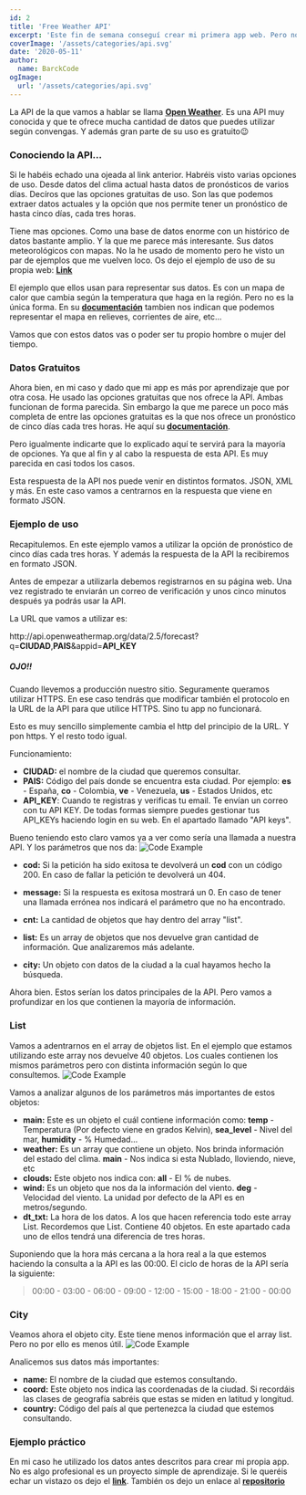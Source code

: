 ```yaml
---
id: 2
title: 'Free Weather API'
excerpt: 'Este fin de semana conseguí crear mi primera app web. Pero no vengo a hablarte de ella. Sino de la API que usé para recoger los datos del clima de varios países. Es sencilla y en gran parte gratuita.'
coverImage: '/assets/categories/api.svg'
date: '2020-05-11'
author:
  name: BarckCode
ogImage:
  url: '/assets/categories/api.svg'
---
```



La API de la que vamos a hablar se llama [<strong>Open Weather</strong>](https://openweathermap.org/api). Es una API muy conocida y que te ofrece mucha cantidad de datos que puedes utilizar según convengas. Y además gran parte de su uso es gratuito😉

### Conociendo la API...
Si le habéis echado una ojeada al link anterior. Habréis visto varias opciones de uso. Desde datos del clima actual hasta datos de pronósticos de varios días. Decíros que las opciones gratuitas de uso. Son las que podemos extraer datos actuales y la opción que nos permite tener un pronóstico de hasta cinco días, cada tres horas.

Tiene mas opciones. Como una base de datos enorme con un histórico de datos bastante amplio. Y la que me parece más interesante. Sus datos meteorológicos con mapas. No la he usado de momento pero he visto un par de ejemplos que me vuelven loco. Os dejo el ejemplo de uso de su propia web: [<strong>Link</strong>](https://openweathermap.org/weathermap?basemap=map&cities=true&layer=temperature&lat=30&lon=-20&zoom=5)

El ejemplo que ellos usan para representar sus datos. Es con un mapa de calor que cambia según la temperatura que haga en la región. Pero no es la única forma. En su [<strong>documentación</strong>](https://openweathermap.org/api/weather-map-2) tambien nos indican que podemos representar el mapa en relieves, corrientes de aire, etc...

Vamos que con estos datos vas o poder ser tu propio hombre o mujer del tiempo.

### Datos Gratuitos
Ahora bien, en mi caso y dado que mi app es más por aprendizaje que por otra cosa. He usado las opciones gratuitas que nos ofrece la API. Ambas funcionan de forma parecida. Sin embargo la que me parece un poco más completa de entre las opciones gratuitas es la que nos ofrece un pronóstico de cinco días cada tres horas. He aquí su [<strong>documentación</strong>](https://openweathermap.org/forecast5).

Pero igualmente indicarte que lo explicado aquí te servirá para la mayoría de opciones. Ya que al fin y al cabo la respuesta de esta API. Es muy parecida en casi todos los casos.

Esta respuesta de la API nos puede venir en distintos formatos. JSON, XML y más. En este caso vamos a centrarnos en la respuesta que viene en formato JSON.

### Ejemplo de uso
Recapitulemos. En este ejemplo vamos a utilizar la opción de pronóstico de cinco días cada tres horas. Y además la respuesta de la API la recibiremos en formato JSON.

Antes de empezar a utilizarla debemos registrarnos en su página web. Una vez registrado te enviarán un correo de verificación y unos cinco minutos después ya podrás usar la API.

La URL que vamos a utilizar es:
<p>http://api.openweathermap.org/data/2.5/forecast?q=<strong>CIUDAD</strong>,<strong>PAIS</strong>&appid=<strong>API_KEY</strong></p>

<h5 class='alert' >OJO‼️</h5> Cuando llevemos a producción nuestro sitio. Seguramente queramos utilizar HTTPS. En ese caso tendrás que modificar también el protocolo en la URL de la API para que utilice HTTPS. Sino tu app no funcionará.

Esto es muy sencillo simplemente cambia el http del principio de la URL. Y pon https. Y el resto todo igual.

Funcionamiento:
- **CIUDAD:** el nombre de la ciudad que queremos consultar.
- **PAIS:** Código del país donde se encuentra esta ciudad. Por ejemplo: **es** - España, **co** - Colombia, **ve** - Venezuela, **us** - Estados Unidos, etc
- **API_KEY**: Cuando te registras y verificas tu email. Te envían un correo con tu API KEY. De todas formas siempre puedes gestionar tus API_KEYs haciendo login en su web. En el apartado llamado "API keys".

Bueno teniendo esto claro vamos ya a ver como sería una llamada a nuestra API. Y los parámetros que nos da:
<img>![Code Example](/assets/blog/free-weather-api/response.png)</img>

- **cod:** Si la petición ha sido exitosa te devolverá un **cod** con un código 200. En caso de fallar la petición te devolverá un 404.

- **message:** Si la respuesta es exitosa mostrará un 0. En caso de tener una llamada errónea nos indicará el parámetro que no ha encontrado.

- **cnt:** La cantidad de objetos que hay dentro del array "list".

- **list:** Es un array de objetos que nos devuelve gran cantidad de información. Que analizaremos más adelante.

- **city:** Un objeto con datos de la ciudad a la cual hayamos hecho la búsqueda.

Ahora bien. Estos serían los datos principales de la API. Pero vamos a profundizar en los que contienen la mayoría de información.

### List
Vamos a adentrarnos en el array de objetos list. En el ejemplo que estamos utilizando este array nos devuelve 40 objetos. Los cuales contienen los mismos parámetros pero con distinta información según lo que consultemos.
<img>![Code Example](/assets/blog/free-weather-api/list.png)</img>

Vamos a analizar algunos de los parámetros más importantes de estos objetos:

- **main:** Este es un objeto el cuál contiene información como: **temp** - Temperatura (Por defecto viene en grados Kelvin),  **sea_level** - Nivel del mar, **humidity** - % Humedad...
- **weather:** Es un array que contiene un objeto. Nos brinda información del estado del clima. **main** - Nos indica si esta Nublado, lloviendo, nieve, etc
- **clouds:** Este objeto nos indica con: **all** - El % de nubes.
- **wind:** Es un objeto que nos da la información del viento. **deg** - Velocidad del viento. La unidad por defecto de la API es en metros/segundo.
- **dt_txt:** La hora de los datos. A los que hacen referencia todo este array List. Recordemos que List. Contiene 40 objetos. En este apartado cada uno de ellos tendrá una diferencia de tres horas.

Suponiendo que la hora más cercana a la hora real a la que estemos haciendo la consulta a la API es las 00:00. El ciclo de horas de la API sería la siguiente:
<blockquote>00:00 - 03:00 - 06:00 - 09:00 - 12:00 - 15:00 - 18:00 - 21:00 - 00:00</blockquote>

### City
Veamos ahora el objeto city. Este tiene menos información que el array list. Pero no por ello es menos útil.
<img>![Code Example](/assets/blog/free-weather-api/city.png)</img>

Analicemos sus datos más importantes:
- **name:** El nombre de la ciudad que estemos consultando.
- **coord:** Este objeto nos indica las coordenadas de la ciudad. Si recordáis las clases de geografía sabréis que estas se miden en latitud y longitud.
- **country:** Código del país al que pertenezca la ciudad que estemos consultando.

### Ejemplo práctico
En mi caso he utilizado los datos antes descritos para crear mi propia app. No es algo profesional es un proyecto simple de aprendizaje. Si le queréis echar un vistazo os dejo el [<strong>link</strong>](https://barckcode-weather.netlify.app/). También os dejo un enlace al [<strong>repositorio</strong>](https://github.com/BarckCode/Weather-App)
